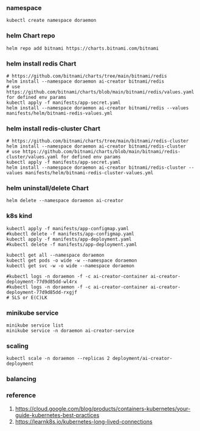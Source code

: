 ### namespace
```shell
kubectl create namespace doraemon
```

### helm Chart repo
```shell
helm repo add bitnami https://charts.bitnami.com/bitnami
```

### helm install redis Chart
```shell
# https://github.com/bitnami/charts/tree/main/bitnami/redis
helm install --namespace doraemon ai-creator bitnami/redis
# use https://github.com/bitnami/charts/blob/main/bitnami/redis/values.yaml for defined env params
kubectl apply -f manifests/app-secret.yaml
helm install --namespace doraemon ai-creator bitnami/redis --values manifests/helm/bitnami-redis-values.yml
```

### helm install redis-cluster Chart
```shell
# https://github.com/bitnami/charts/tree/main/bitnami/redis-cluster
helm install --namespace doraemon ai-creator bitnami/redis-cluster
# use https://github.com/bitnami/charts/blob/main/bitnami/redis-cluster/values.yaml for defined env params 
kubectl apply -f manifests/app-secret.yaml
helm install --namespace doraemon ai-creator bitnami/redis-cluster --values manifests/helm/bitnami-redis-cluster-values.yml
```

### helm uninstall/delete Chart
```shell
helm delete --namespace doraemon ai-creator
```

### k8s kind
```shell
kubectl apply -f manifests/app-configmap.yaml 
#kubectl delete -f manifests/app-configmap.yaml 
kubectl apply -f manifests/app-deployment.yaml
#kubectl delete -f manifests/app-deployment.yaml

kubectl get all --namespace doraemon
kubectl get pods -o wide -w --namespace doraemon
kubectl get svc -w -o wide --namespace doraemon

#kubectl logs -n doraemon -f -c ai-creator-container ai-creator-deployment-77d9d85dd-wl4rx
#kubectl logs -n doraemon -f -c ai-creator-container ai-creator-deployment-77d9d85dd-rxgjf
# SLS or E(C)LK
```


### minikube service
```shell
minikube service list
minikube service -n doraemon ai-creator-service
```

### scaling
```
kubectl scale -n doraemon --replicas 2 deployment/ai-creator-deployment
```


### balancing

### reference
1. https://cloud.google.com/blog/products/containers-kubernetes/your-guide-kubernetes-best-practices
2. https://learnk8s.io/kubernetes-long-lived-connections